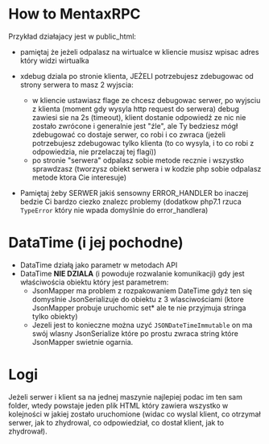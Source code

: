 # How to MentaxRPC

Przykład działajacy jest w public_html:
- pamiętaj że jeżeli odpalasz na wirtualce w kliencie musisz wpisac adres który widzi wirtualka
- xdebug dziala po stronie klienta, JEŻELI potrzebujesz zdebugowac od strony serwera to masz 2 wyjscia:
	- w kliencie ustawiasz flage ze chcesz debugowac serwer, po wyjsciu z klienta (moment gdy wysyla http request do serwera) debug zawiesi sie na 2s (timeout), klient dostanie odpowiedź ze nic nie zostało zwrócone i generalnie jest "źle", ale Ty bedziesz mógł zdebugować co dostaje serwer, co robi i co zwraca (jeżeli potrzebujesz zdebugowac tylko klienta (to co wysyla, i to co robi z odpowiedzia, nie przelaczaj tej flagi))
	- po stronie "serwera" odpalasz sobie metode recznie i wszystko sprawdzasz (tworzysz obiekt serwera i w kodzie php sobie odpalasz metode ktora Cie interesuje)
	
-  Pamiętaj żeby SERWER jakiś sensowny ERROR_HANDLER bo inaczej bedzie Ci bardzo ciezko znalezc problemy (dodatkow php7.1 rzuca `TypeError` który nie wpada domyślnie do error_handlera)
	
# DataTime (i jej pochodne)
- DataTime działą jako parametr w metodach API
- DataTime **NIE DZIALA** (i powoduje rozwalanie komunikacji) gdy jest właściwościa obiektu który jest parametrem:
	- JsonMapper ma problem z rozpakowaniem DateTime gdyż ten się domyslnie JsonSerializuje do obiektu z 3 wlasciwościami (ktore JsonMapper probuje uruchomic set* ale te nie przyjmuja stringa tylko obiekty)
	- Jezeli jest to konieczne można uzyć `JSONDateTimeImmutable` on ma swój wlasny JsonSerialize które po prostu zwraca string które JsonMapper swietnie ogarnia.
	
# Logi
Jeżeli serwer i klient sa na jednej maszynie najlepiej podac im ten sam folder, wtedy powstaje jeden plik HTML który zawiera wszystko w kolejności w jakiej zostało uruchomione (widac co wyslal klient, co otrzymał serwer, jak to zhydrowal, co odpowiedział, co dostał klient, jak to zhydrował).

